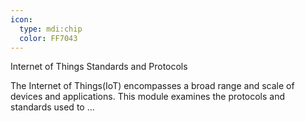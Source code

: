 ```yaml
---
icon:
  type: mdi:chip
  color: FF7043
---
```

Internet of Things Standards and Protocols

The Internet of Things(IoT) encompasses a broad range and scale of devices and applications. This module examines the protocols and standards used to  ... 
